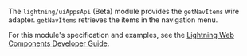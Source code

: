 The `lightning/uiAppsApi` (Beta) module provides the `getNavItems` wire adapter.
`getNavItems` retrieves the items in the navigation menu.

For this module's specification and examples, see the [Lightning Web Components Developer Guide](docs/component-library/documentation/lwc/lwc.reference_wire_adapters_get_nav_items).